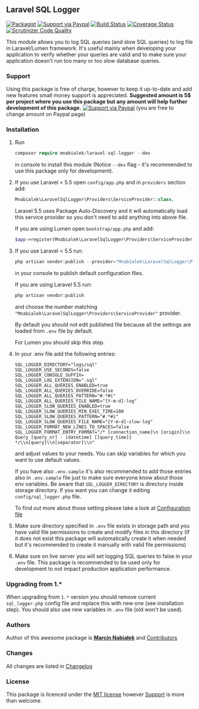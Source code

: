 ## Laravel SQL Logger

[![Packagist](https://img.shields.io/packagist/dt/mnabialek/laravel-sql-logger.svg)](https://packagist.org/packages/mnabialek/laravel-sql-logger)
[![Support via Paypal](https://img.shields.io/badge/support%20via-paypal-brightgreen.svg)](https://www.paypal.me/mnabialek/5usd)
[![Build Status](https://travis-ci.org/mnabialek/laravel-sql-logger.svg?branch=master)](https://travis-ci.org/mnabialek/laravel-sql-logger)
[![Coverage Status](https://coveralls.io/repos/github/mnabialek/laravel-sql-logger/badge.svg)](https://coveralls.io/github/mnabialek/laravel-sql-logger)
[![Scrutinizer Code Quality](https://scrutinizer-ci.com/g/mnabialek/laravel-sql-logger/badges/quality-score.png?b=master)](https://scrutinizer-ci.com/g/mnabialek/laravel-sql-logger/)


This module allows you to log SQL queries (and slow SQL queries) to log file in Laravel/Lumen framework. It's useful mainly
when developing your application to verify whether your queries are valid and to make sure your application doesn't run too many or too slow database queries.

### Support

Using this package is free of charge, however to keep it up-to-date and add new features small money support is appreciated. **Suggested amount is 5$ per project where you use this package but any amount will help further development of this package.**
[![Support via Paypal](https://img.shields.io/badge/support%20via-paypal-brightgreen.svg)](https://www.paypal.me/mnabialek/5usd) (you are free to change amount on Paypal page)

### Installation

1. Run
   ```php   
   composer require mnabialek/laravel-sql-logger --dev
   ```
   in console to install this module (Notice `--dev` flag - it's recommended to use this package only for development). 

2. If you use Laravel < 5.5 open `config/app.php` and in `providers` section add:
 
    ```php
    Mnabialek\LaravelSqlLogger\Providers\ServiceProvider::class,
    ```
    
    Laravel 5.5 uses Package Auto-Discovery and it will automatically load this service provider so you don't need to add anything into above file.
    
    If you are using Lumen open `bootstrap/app.php` and add:
    
   ```php
   $app->register(Mnabialek\LaravelSqlLogger\Providers\ServiceProvider::class);
   ```
    
3. If you use Laravel < 5.5 run:
    
    ```php
    php artisan vendor:publish --provider="Mnabialek\LaravelSqlLogger\Providers\ServiceProvider"
    ```
    
    in your console to publish default configuration files.
    
    If you are using Laravel 5.5 run:
    
    ```php
    php artisan vendor:publish
    ```
    
    and choose the number matching `"Mnabialek\LaravelSqlLogger\Providers\ServiceProvider"` provider.
    
    By default you should not edit published file because all the settings are loaded from `.env` file by default.
    
    For Lumen you should skip this step.     

5. In your .env file add the following entries:

    ```
    SQL_LOGGER_DIRECTORY="logs/sql"
    SQL_LOGGER_USE_SECONDS=false
    SQL_LOGGER_CONSOLE_SUFFIX=
    SQL_LOGGER_LOG_EXTENSION=".sql"
    SQL_LOGGER_ALL_QUERIES_ENABLED=true
    SQL_LOGGER_ALL_QUERIES_OVERRIDE=false
    SQL_LOGGER_ALL_QUERIES_PATTERN="#.*#i"
    SQL_LOGGER_ALL_QUERIES_FILE_NAME="[Y-m-d]-log"
    SQL_LOGGER_SLOW_QUERIES_ENABLED=true
    SQL_LOGGER_SLOW_QUERIES_MIN_EXEC_TIME=100
    SQL_LOGGER_SLOW_QUERIES_PATTERN="#.*#i"
    SQL_LOGGER_SLOW_QUERIES_FILE_NAME="[Y-m-d]-slow-log"
    SQL_LOGGER_FORMAT_NEW_LINES_TO_SPACES=false
    SQL_LOGGER_FORMAT_ENTRY_FORMAT="/* [connection_name]\n [origin]\\n   Query [query_nr] - [datetime] [[query_time]] */\\n[query]\\n[separator]\\n"
    ```
    
    and adjust values to your needs. You can skip variables for which you want to use default values. 
    
    If you have also `.env.sample` it's also recommended to add those entries also in `.env.sample` file just to make sure everyone know about those env variables. Be aware that `SQL_LOGGER_DIRECTORY` is directory inside storage directory. If you want you can change it editing `config/sql_logger.php` file.
    
    To find out more about those setting please take a look at [Configuration file](publish/config/sql_logger.php)
    
6. Make sure directory specified in `.env` file exists in storage path and you have valid file permissions to create and modify files in this directory (If it does not exist this package will automatically create it when needed but it's recommended to create it manually with valid file permissions)

7. Make sure on live server you will set logging SQL queries to false in your `.env` file. This package is recommended to be used only for development to not impact production application performance.

### Upgrading from 1.*

When upgrading from `1.*` version you should remove current `sql_logger.php` config file and replace this with new one (see installation step). You should also use new variables in `.env` file (old won't be used).

### Authors

Author of this awesome package is **[Marcin Nabiałek](http://marcin.nabialek.org/en/)**  and [Contributors](https://github.com/mnabialek/laravel-sql-logger/graphs/contributors)

### Changes

All changes are listed in [Changelog](CHANGELOG.md)

### License

This package is licenced under the [MIT license](LICENSE) however [Support](#support) is more than welcome.
